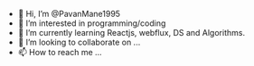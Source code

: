 - 👋 Hi, I’m @PavanMane1995
- 👀 I’m interested in programming/coding
- 🌱 I’m currently learning Reactjs, webflux, DS and Algorithms.
- 💞️ I’m looking to collaborate on ...
- 📫 How to reach me ...

<!---
PavanMane1995/PavanMane1995 is a ✨ special ✨ repository because its `README.md` (this file) appears on your GitHub profile.
You can click the Preview link to take a look at your changes.
--->
